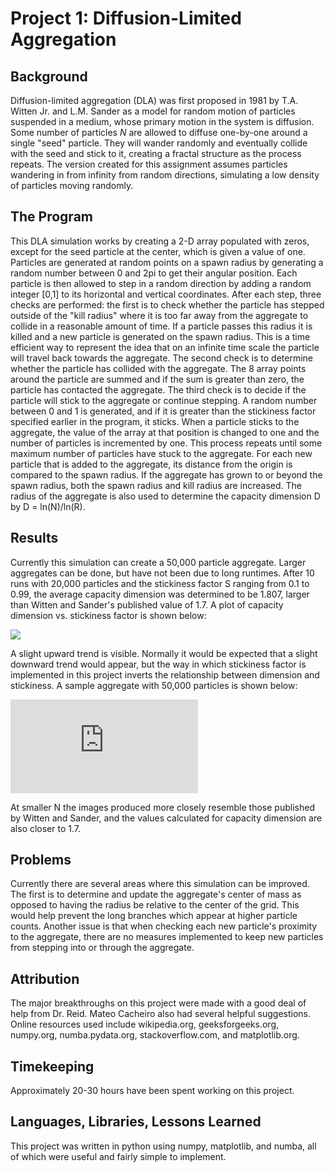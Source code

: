 # Project 1: Diffusion-Limited Aggregation

## Background
Diffusion-limited aggregation (DLA) was first proposed in 1981 by T.A. Witten Jr. and L.M. Sander as a model for random motion of particles suspended in a medium, whose primary motion in the system is diffusion. Some number of particles _N_ are allowed to diffuse one-by-one around a single "seed" particle. They will wander randomly and eventually collide with the seed and stick to it, creating a fractal structure as the process repeats. The version created for this assignment assumes particles wandering in from infinity from random directions, simulating a low density of particles moving randomly. 

## The Program
This DLA simulation works by creating a 2-D array populated with zeros, except for the seed particle at the center, which is given a value of one. Particles are generated at random points on a spawn radius by generating a random number between 0 and 2pi to get their angular position. Each particle is then allowed to step in a random direction by adding a random integer [0,1] to its horizontal and vertical coordinates. After each step, three checks are performed: the first is to check whether the particle has stepped outside of the "kill radius" where it is too far away from the aggregate to collide in a reasonable amount of time. If a particle passes this radius it is killed and a new particle is generated on the spawn radius. This is a time efficient way to represent the idea that on an infinite time scale the particle will travel back towards the aggregate. The second check is to determine whether the particle has collided with the aggregate. The 8 array points around the particle are summed and if the sum is greater than zero, the particle has contacted the aggregate. The third check is to decide if the particle will stick to the aggregate or continue stepping. A random number between 0 and 1 is generated, and if it is greater than the stickiness factor specified earlier in the program, it sticks. When a particle sticks to the aggregate, the value of the array at that position is changed to one and the number of particles is incremented by one. This process repeats until some maximum number of particles have stuck to the aggregate. For each new particle that is added to the aggregate, its distance from the origin is compared to the spawn radius. If the aggregate has grown to or beyond the spawn radius, both the spawn radius and kill radius are increased. The radius of the aggregate is also used to determine the capacity dimension D by D = ln(N)/ln(R).

## Results
Currently this simulation can create a 50,000 particle aggregate. Larger aggregates can be done, but have not been due to long runtimes. After 10 runs with 20,000 particles and the stickiness factor S ranging from 0.1 to 0.99, the average capacity dimension was determined to be 1.807, larger than Witten and Sander's published value of 1.7. A plot of capacity dimension vs. stickiness factor is shown below: 

![](https://github.com/asgrice/PHYS4130-S25/blob/main/p1-DLA/asgrice/N%3D20000/D_vs_S.png)


A slight upward trend is visible. Normally it would be expected that a slight downward trend would appear, but the way in which stickiness factor is implemented in this project inverts the relationship between dimension and stickiness. A sample aggregate with 50,000 particles is shown below: 

![](https://github.com/asgrice/PHYS4130-S25/blob/main/p1-DLA/asgrice/N%3D50000_D%3D1.488_S%3D0.5.pdf)


At smaller N the images produced more closely resemble those published by Witten and Sander, and the values calculated for capacity dimension are also closer to 1.7.

## Problems
Currently there are several areas where this simulation can be improved. The first is to determine and update the aggregate's center of mass as opposed to having the radius be relative to the center of the grid. This would help prevent the long branches which appear at higher particle counts. Another issue is that when checking each new particle's proximity to the aggregate, there are no measures implemented to keep new particles from stepping into or through the aggregate. 

## Attribution
The major breakthroughs on this project were made with a good deal of help from Dr. Reid. Mateo Cacheiro also had several helpful suggestions. Online resources used include wikipedia.org, geeksforgeeks.org, numpy.org, numba.pydata.org, stackoverflow.com, and matplotlib.org.

## Timekeeping
Approximately 20-30 hours have been spent working on this project.

## Languages, Libraries, Lessons Learned
This project was written in python using numpy, matplotlib, and numba, all of which were useful and fairly simple to implement.
